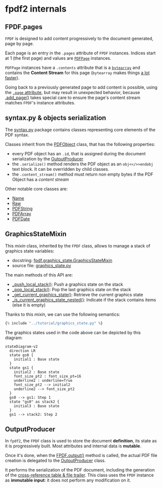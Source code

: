 # fpdf2 internals

## FPDF.pages
`FPDF` is designed to add content progressively to the document generated, page by page.

Each page is an entry in the `.pages` attribute of `FPDF` instances.
Indices start at 1 (the first page) and values are [`PDFPage`](https://py-pdf.github.io/fpdf2/fpdf/output.html#fpdf.output.PDFPage) instances.

`PDFPage` instances have a `.contents` attribute that is a [`bytearray`](https://docs.python.org/3/library/stdtypes.html#bytearray) and contains the **Content Stream** for this page
(`bytearray` makes things [a lot faster](https://github.com/reingart/pyfpdf/pull/164)).

Going back to a previously generated page to add content is possible,
using the [`.page` attribute](https://py-pdf.github.io/fpdf2/fpdf/fpdf.html#fpdf.fpdf.FPDF.page), but may result in unexpected behavior, because [.add_page()](https://py-pdf.github.io/fpdf2/fpdf/fpdf.html#fpdf.fpdf.FPDF.add_page) takes special care to ensure the page's content stream matches `FPDF`'s instance attributes.


## syntax.py & objects serialization
The [syntax.py](https://github.com/py-pdf/fpdf2/blob/master/fpdf/syntax.py) package contains classes representing core elements of the PDF syntax.

Classes inherit from the [PDFObject](https://py-pdf.github.io/fpdf2/fpdf/fpdf.html#fpdf.syntax.PDFObject) class, that has the following properties:

* every PDF object has an `.id`, that is assigned during the document serialization by the [OutputProducer](#outputproducer)
* the `.serialize()` method renders the PDF object as an `obj<</>>endobj` text block. It can be overridden by child classes.
* the `.content_stream()` method must return non empty bytes if the PDF Object has a _content stream_

Other notable core classes are:

* [Name](https://py-pdf.github.io/fpdf2/fpdf/fpdf.html#fpdf.syntax.Name)
* [Raw](https://py-pdf.github.io/fpdf2/fpdf/fpdf.html#fpdf.syntax.Raw)
* [PDFString](https://py-pdf.github.io/fpdf2/fpdf/fpdf.html#fpdf.syntax.PDFString)
* [PDFArray](https://py-pdf.github.io/fpdf2/fpdf/fpdf.html#fpdf.syntax.PDFArray)
* [PDFDate](https://py-pdf.github.io/fpdf2/fpdf/fpdf.html#fpdf.syntax.PDFDate)


## GraphicsStateMixin
This _mixin_ class, inherited by the `FPDF` class,
allows to manage a stack of graphics state variables:

* docstring: [fpdf.graphics_state.GraphicsStateMixin](https://py-pdf.github.io/fpdf2/fpdf/graphics_state.html#fpdf.graphics_state.GraphicsStateMixin)
* source file: [graphics_state.py](https://github.com/py-pdf/fpdf2/blob/master/fpdf/graphics_state.py)

The main methods of this API are:

* [_push_local_stack()](https://py-pdf.github.io/fpdf2/fpdf/graphics_state.html#fpdf.graphics_state.GraphicsStateMixin._push_local_stack): Push a graphics state on the stack
* [_pop_local_stack()](https://py-pdf.github.io/fpdf2/fpdf/graphics_state.html#fpdf.graphics_state.GraphicsStateMixin._pop_local_stack): Pop the last graphics state on the stack
* [_get_current_graphics_state()](https://py-pdf.github.io/fpdf2/fpdf/graphics_state.html#fpdf.graphics_state.GraphicsStateMixin._get_current_graphics_state): Retrieve the current graphics state
* [_is_current_graphics_state_nested()](https://py-pdf.github.io/fpdf2/fpdf/graphics_state.html#fpdf.graphics_state.GraphicsStateMixin._is_current_graphics_state_nested): Indicate if the stack contains items (else it is empty)

Thanks to this _mixin_, we can use the following semantics:
```python
{% include "../tutorial/graphics_state.py" %}
```

The graphics states used in the code above
can be depicted by this diagram:

``` mermaid
stateDiagram-v2
  direction LR
  state gs0 {
    initial1 : Base state
  }
  state gs1 {
    initial2 : Base state
    font_size_pt2 : font_size_pt=16
    underline2 : underline=True
    font_size_pt2 --> initial2
    underline2 --> font_size_pt2
  }
  gs0 --> gs1: Step 1
  state "gs0" as stack2 {
    initial3 : Base state
  }
  gs1 --> stack2: Step 2
```


## OutputProducer
In `fpdf2`, the `FPDF` class is used to store the document **definition**,
its state as it is progressively built. Most attributes and internal data is **mutable**.

Once it's done, when the [FPDF.output()](https://py-pdf.github.io/fpdf2/fpdf/fpdf.html#fpdf.fpdf.FPDF.output) method is called, the actual PDF file creation is delegated to the [OutputProducer](https://py-pdf.github.io/fpdf2/fpdf/output.html#fpdf.output.OutputProducer) class.

It performs the serialization of the PDF document,
including the generation of the [cross-reference table & file trailer](https://py-pdf.github.io/fpdf2/fpdf/output.html#fpdf.output.PDFXrefAndTrailer).
This class uses the `FPDF` instance as **immutable input**:
it does not perform any modification on it.

<!-- Other topics to mention:

## Vector Graphics
drawing.py & svg.py packages

## Text regions & flow ?

## Text shaping ?

+ add a diagram of the main links between modules/classes
-->
